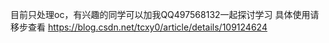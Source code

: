 目前只处理oc，有兴趣的同学可以加我QQ497568132一起探讨学习
具体使用请移步查看
https://blog.csdn.net/tcxy0/article/details/109124624
